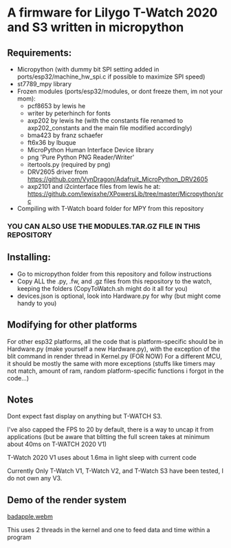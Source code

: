 # A firmware for Lilygo T-Watch 2020 and S3 written in micropython
## Requirements:
- Micropython (with dummy bit SPI setting added in ports/esp32/machine_hw_spi.c if possible to maximize SPI speed)
- st7789_mpy library
- Frozen modules (ports/esp32/modules, or dont freeze them, im not your mom):
  - pcf8653 by lewis he
  - writer by peterhinch for fonts
  - axp202 by lewis he (with the constants file renamed to axp202_constants and the main file modified accordingly)
  - bma423 by franz schaefer
  - ft6x36 by lbuque
  - MicroPython Human Interface Device library
  - png 'Pure Python PNG Reader/Writer'
  - itertools.py (required by png)
  - DRV2605 driver from https://github.com/VynDragon/Adafruit_MicroPython_DRV2605
  - axp2101 and i2cinterface files from lewis he at: https://github.com/lewisxhe/XPowersLib/tree/master/Micropython/src
- Compiling with T-Watch board folder for MPY from this repository
### YOU CAN ALSO USE THE MODULES.TAR.GZ FILE IN THIS REPOSITORY


## Installing:
- Go to micropython folder from this repository and follow instructions
- Copy ALL the .py, .fw, and .gz files from this repository to the watch, keeping the folders (CopyToWatch.sh might do it all for you)
- devices.json is optional, look into Hardware.py for why (but might come handy to you)

## Modifying for other platforms
For other esp32 platforms, all the code that is platform-specific should be in Hardware.py (make yourself a new Hardware.py), with the exception of the blit command in render thread in Kernel.py (FOR NOW)
For a different MCU, it should be mostly the same with more exceptions (stuffs like timers may not match, amount of ram, random platform-specific functions i forgot in the code...)


## Notes
Dont expect fast display on anything but T-WATCH S3.

I've also capped the FPS to 20 by default, there is a way to uncap it from applications (but be aware that blitting the full screen takes at minimum about 40ms on T-WATCH 2020 V1)

T-Watch 2020 V1 uses about 1.6ma in light sleep with current code


Currently Only T-Watch V1, T-Watch V2, and T-Watch S3 have been tested, I do not own any V3.

## Demo of the render system

[badapple.webm](https://github.com/VynDragon/WPOS2/assets/3176238/f5cddced-452e-42a6-afce-37359ef99bf2)

This uses 2 threads in the kernel and one to feed data and time within a program
